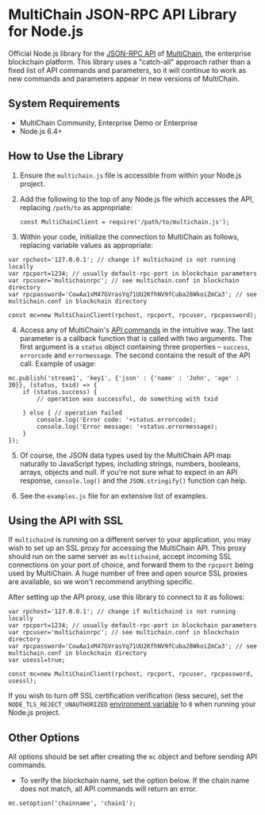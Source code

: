 MultiChain JSON-RPC API Library for Node.js
===========================================

Official Node.js library for the [JSON-RPC API](https://www.multichain.com/developers/json-rpc-api/) of [MultiChain](https://www.multichain.com/), the enterprise blockchain platform. This library uses a "catch-all" approach rather than a fixed list of API commands and parameters, so it will continue to work as new commands and parameters appear in new versions of MultiChain.


System Requirements
-------------------

* MultiChain Community, Enterprise Demo or Enterprise
* Node.js 6.4+


How to Use the Library
----------------------

1. Ensure the `multichain.js` file is accessible from within your Node.js project.

2. Add the following to the top of any Node.js file which accesses the API, replacing `/path/to` as appropriate:

	`const MultiChainClient = require('/path/to/multichain.js');`
	
3. Within your code, initialize the connection to MultiChain as follows, replacing variable values as appropriate:

```	
var rpchost='127.0.0.1'; // change if multichaind is not running locally
var rpcport=1234; // usually default-rpc-port in blockchain parameters
var rpcuser='multichainrpc'; // see multichain.conf in blockchain directory
var rpcpassword='CowAa1xM47GVrasYq71UU2KfhNV9fCuba28WkoiZmCa3'; // see multichain.conf in blockchain directory

const mc=new MultiChainClient(rpchost, rpcport, rpcuser, rpcpassword);
```

4. Access any of MultiChain's [API commands](https://www.multichain.com/developers/json-rpc-api/) in the intuitive way. The last parameter is a callback function that is called with two arguments. The first argument is a `status` object containing three properties – `success`, `errorcode` and `errormessage`. The second contains the result of the API call. Example of usage:

```
mc.publish('stream1', 'key1', {'json' : {'name' : 'John', 'age' : 30}}, (status, txid) => {
	if (status.success) {
		// operation was successful, do something with txid

	} else { // operation failed
		console.log('Error code: '+status.errorcode);
		console.log('Error message: '+status.errormessage);
	}
});
```

5. Of course, the JSON data types used by the MultiChain API map naturally to JavaScript types, including strings, numbers, booleans, arrays, objects and null. If you're not sure what to expect in an API response, `console.log()` and the `JSON.stringify()` function can help.

6. See the `examples.js` file for an extensive list of examples.


Using the API with SSL
----------------------

If `multichaind` is running on a different server to your application, you may wish to set up an SSL proxy for accessing the MultiChain API. This proxy should run on the same server as `multichaind`, accept incoming SSL connections on your port of choice, and forward them to the `rpcport` being used by MultiChain. A huge number of free and open source SSL proxies are available, so we won't recommend anything specific.

After setting up the API proxy, use this library to connect to it as follows:

```
var rpchost='127.0.0.1'; // change if multichaind is not running locally
var rpcport=1234; // usually default-rpc-port in blockchain parameters
var rpcuser='multichainrpc'; // see multichain.conf in blockchain directory
var rpcpassword='CowAa1xM47GVrasYq71UU2KfhNV9fCuba28WkoiZmCa3'; // see multichain.conf in blockchain directory
var usessl=true;

const mc=new MultiChainClient(rpchost, rpcport, rpcuser, rpcpassword, usessl);
```

If you wish to turn off SSL certification verification (less secure), set the `NODE_TLS_REJECT_UNAUTHORIZED` [environment variable](https://nodejs.org/api/cli.html#node_tls_reject_unauthorizedvalue) to `0` when running your Node.js project.


Other Options
-------------

All options should be set after creating the `mc` object and before sending API commands.

* To verify the blockchain name, set the option below. If the chain name does not match, all API commands will return an error.

```
mc.setoption('chainname', 'chain1');
```
